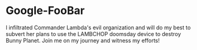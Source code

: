 # Google-FooBar
I infiltrated Commander Lambda's evil organization and will do my best to subvert her plans to use the LAMBCHOP doomsday device to destroy Bunny Planet. Join me on my journey and witness my efforts!
